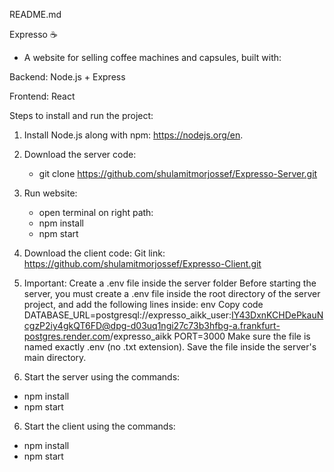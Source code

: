 README.md


Expresso ☕
- A website for selling coffee machines and capsules, built with:

Backend: Node.js + Express

Frontend: React

Steps to install and run the project:

1. Install Node.js along with npm: https://nodejs.org/en.

2. Download the server code:
   - git clone https://github.com/shulamitmorjossef/Expresso-Server.git

3. Run website:
   - open terminal on right path:
   - npm install
   - npm start



3. Download the client code:
Git link: https://github.com/shulamitmorjossef/Expresso-Client.git
4. Important:
Create a .env file inside the server folder
Before starting the server, you must create a .env file inside the root directory of the server project,
and add the following lines inside:
env
Copy code
DATABASE_URL=postgresql://expresso_aikk_user:IY43DxnKCHDePkauNcgzP2iy4gkQT6FD@dpg-d03uq1ngi27c73b3hfbg-a.frankfurt-postgres.render.com/expresso_aikk
PORT=3000
Make sure the file is named exactly .env (no .txt extension).
Save the file inside the server's main directory.
5. Start the server using the commands:
- npm install
- npm start
6. Start the client using the commands:
- npm install
- npm start
